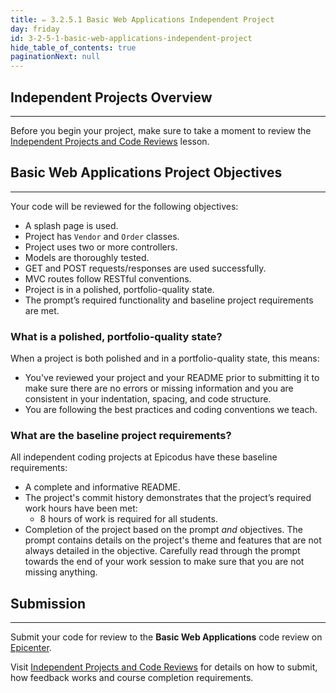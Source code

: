 ```yaml
---
title: ✏️ 3.2.5.1 Basic Web Applications Independent Project
day: friday
id: 3-2-5-1-basic-web-applications-independent-project
hide_table_of_contents: true
paginationNext: null
---
```


## Independent Projects Overview
---

Before you begin your project, make sure to take a moment to review the [Independent Projects and Code Reviews](../../pre-work/getting-started-at-epicodus/1-0-0-09-independent-projects-and-code-reviews) lesson.

## Basic Web Applications Project Objectives
---

Your code will be reviewed for the following objectives:

* A splash page is used.
* Project has `Vendor` and `Order` classes.
* Project uses two or more controllers.
* Models are thoroughly tested.
* GET and POST requests/responses are used successfully.
* MVC routes follow RESTful conventions.
* Project is in a polished, portfolio-quality state.
* The prompt’s required functionality and baseline project requirements are met.

### What is a polished, portfolio-quality state?
When a project is both polished and in a portfolio-quality state, this means:

* You've reviewed your project and your README prior to submitting it to make sure there are no errors or missing information and you are consistent in your indentation, spacing, and code structure. 
* You are following the best practices and coding conventions we teach.

### What are the baseline project requirements?
All independent coding projects at Epicodus have these baseline requirements:

* A complete and informative README.
* The project's commit history demonstrates that the project’s required work hours have been met:
  * 8 hours of work is required for all students.
* Completion of the project based on the prompt _and_ objectives. The prompt contains details on the project's theme and features that are not always detailed in the objective. Carefully read through the prompt towards the end of your work session to make sure that you are not missing anything.

## Submission
---

Submit your code for review to the **Basic Web Applications** code review on [Epicenter](https://epicenter.epicodus.com/).

Visit [Independent Projects and Code Reviews](../../pre-work/getting-started-at-epicodus/1-0-0-09-independent-projects-and-code-reviews)  for details on how to submit, how feedback works and course completion requirements.
